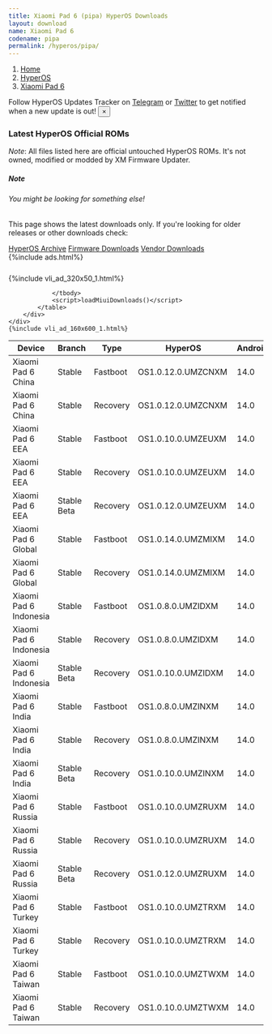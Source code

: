 ```yaml
---
title: Xiaomi Pad 6 (pipa) HyperOS Downloads
layout: download
name: Xiaomi Pad 6
codename: pipa
permalink: /hyperos/pipa/
---
```

<nav aria-label="breadcrumb">
    <ol class="breadcrumb">
        <li class="breadcrumb-item"><a href="/">Home</a></li>
        <li class="breadcrumb-item"><a href="/hyperos/">HyperOS</a></li>
        <li class="breadcrumb-item active" aria-current="page"><a href="/hyperos/pipa/">Xiaomi Pad 6</a></li>
    </ol>
</nav>
<div class="alert alert-primary alert-dismissible fade show" role="alert">
    Follow HyperOS Updates Tracker on <a href="https://t.me/MIUIUpdatesTracker" class="alert-link">Telegram</a>
     or <a href="https://twitter.com/MiFwUpdater" class="alert-link">Twitter</a> to get notified when a new update is out!
    <button type="button" class="close" data-dismiss="alert" aria-label="Close">
        <span aria-hidden="true">&times;</span>
    </button>
</div>

### Latest HyperOS Official ROMs
*Note*: All files listed here are official untouched HyperOS ROMs. It's not owned, modified or modded by XM Firmware Updater.
<div class="card">
  <div class="card-body">
    <h5 class="card-title">Note</h5>
    <h6 class="card-subtitle mb-2 text-muted">You might be looking for something else!</h6>
    <p class="card-text">This page shows the latest downloads only.
     If you're looking for older releases or other downloads check:</p>
    <a href="/archive/hyperos/pipa/" class="card-link">HyperOS Archive</a>
    <a href="/firmware/pipa/" class="card-link">Firmware Downloads</a>
    <a href="/vendor/pipa/" class="card-link">Vendor Downloads</a>
  </div>
</div>
{%include ads.html%}
<div class="row justify-content-center">
    <div class="col-10">
        <div class="table-responsive-md" style="margin-top: 25px;">
            {%include vli_ad_320x50_1.html%}
            <table id="miui" class="display dt-responsive nowrap compact table table-striped table-hover table-sm">
                <thead class="thead-dark">
                    <tr>
                        <th data-ref="device">Device</th>
                        <th data-ref="branch">Branch</th>
                        <th data-ref="type">Type</th>
                        <th data-ref="miui">HyperOS</th>
                        <th data-ref="android">Android</th>
                        <th data-ref="size">Size</th>
                        <th data-ref="size">Date</th>
                        <th data-ref="link">Link</th>
                    </tr>
                </thead>
                <tbody>
                <tr><td>Xiaomi Pad 6 China</td><td>Stable</td><td>Fastboot</td><td>OS1.0.12.0.UMZCNXM</td><td>14.0</td><td>5.8 GB</td><td>2024-10-28</td><td><a href="/hyperos/pipa/stable/OS1.0.12.0.UMZCNXM/">Download</a></td></tr>
<tr><td>Xiaomi Pad 6 China</td><td>Stable</td><td>Recovery</td><td>OS1.0.12.0.UMZCNXM</td><td>14.0</td><td>5.0 GB</td><td>2024-11-06</td><td><a href="/hyperos/pipa/stable/OS1.0.12.0.UMZCNXM/">Download</a></td></tr>
<tr><td>Xiaomi Pad 6 EEA</td><td>Stable</td><td>Fastboot</td><td>OS1.0.10.0.UMZEUXM</td><td>14.0</td><td>5.1 GB</td><td>2024-10-11</td><td><a href="/hyperos/pipa/stable/OS1.0.10.0.UMZEUXM/">Download</a></td></tr>
<tr><td>Xiaomi Pad 6 EEA</td><td>Stable</td><td>Recovery</td><td>OS1.0.10.0.UMZEUXM</td><td>14.0</td><td>4.3 GB</td><td>2024-10-18</td><td><a href="/hyperos/pipa/stable/OS1.0.10.0.UMZEUXM/">Download</a></td></tr>
<tr><td>Xiaomi Pad 6 EEA</td><td>Stable Beta</td><td>Recovery</td><td>OS1.0.12.0.UMZEUXM</td><td>14.0</td><td>4.3 GB</td><td>2024-11-27</td><td><a href="/hyperos/pipa/stable beta/OS1.0.12.0.UMZEUXM/">Download</a></td></tr>
<tr><td>Xiaomi Pad 6 Global</td><td>Stable</td><td>Fastboot</td><td>OS1.0.14.0.UMZMIXM</td><td>14.0</td><td>5.4 GB</td><td>2024-11-07</td><td><a href="/hyperos/pipa/stable/OS1.0.14.0.UMZMIXM/">Download</a></td></tr>
<tr><td>Xiaomi Pad 6 Global</td><td>Stable</td><td>Recovery</td><td>OS1.0.14.0.UMZMIXM</td><td>14.0</td><td>4.3 GB</td><td>2024-11-20</td><td><a href="/hyperos/pipa/stable/OS1.0.14.0.UMZMIXM/">Download</a></td></tr>
<tr><td>Xiaomi Pad 6 Indonesia</td><td>Stable</td><td>Fastboot</td><td>OS1.0.8.0.UMZIDXM</td><td>14.0</td><td>5.1 GB</td><td>2024-10-11</td><td><a href="/hyperos/pipa/stable/OS1.0.8.0.UMZIDXM/">Download</a></td></tr>
<tr><td>Xiaomi Pad 6 Indonesia</td><td>Stable</td><td>Recovery</td><td>OS1.0.8.0.UMZIDXM</td><td>14.0</td><td>4.3 GB</td><td>2024-10-18</td><td><a href="/hyperos/pipa/stable/OS1.0.8.0.UMZIDXM/">Download</a></td></tr>
<tr><td>Xiaomi Pad 6 Indonesia</td><td>Stable Beta</td><td>Recovery</td><td>OS1.0.10.0.UMZIDXM</td><td>14.0</td><td>4.3 GB</td><td>2024-11-28</td><td><a href="/hyperos/pipa/stable beta/OS1.0.10.0.UMZIDXM/">Download</a></td></tr>
<tr><td>Xiaomi Pad 6 India</td><td>Stable</td><td>Fastboot</td><td>OS1.0.8.0.UMZINXM</td><td>14.0</td><td>4.7 GB</td><td>2024-10-11</td><td><a href="/hyperos/pipa/stable/OS1.0.8.0.UMZINXM/">Download</a></td></tr>
<tr><td>Xiaomi Pad 6 India</td><td>Stable</td><td>Recovery</td><td>OS1.0.8.0.UMZINXM</td><td>14.0</td><td>4.1 GB</td><td>2024-10-18</td><td><a href="/hyperos/pipa/stable/OS1.0.8.0.UMZINXM/">Download</a></td></tr>
<tr><td>Xiaomi Pad 6 India</td><td>Stable Beta</td><td>Recovery</td><td>OS1.0.10.0.UMZINXM</td><td>14.0</td><td>4.2 GB</td><td>2024-11-27</td><td><a href="/hyperos/pipa/stable beta/OS1.0.10.0.UMZINXM/">Download</a></td></tr>
<tr><td>Xiaomi Pad 6 Russia</td><td>Stable</td><td>Fastboot</td><td>OS1.0.10.0.UMZRUXM</td><td>14.0</td><td>5.4 GB</td><td>2024-10-11</td><td><a href="/hyperos/pipa/stable/OS1.0.10.0.UMZRUXM/">Download</a></td></tr>
<tr><td>Xiaomi Pad 6 Russia</td><td>Stable</td><td>Recovery</td><td>OS1.0.10.0.UMZRUXM</td><td>14.0</td><td>4.2 GB</td><td>2024-10-17</td><td><a href="/hyperos/pipa/stable/OS1.0.10.0.UMZRUXM/">Download</a></td></tr>
<tr><td>Xiaomi Pad 6 Russia</td><td>Stable Beta</td><td>Recovery</td><td>OS1.0.12.0.UMZRUXM</td><td>14.0</td><td>4.2 GB</td><td>2024-11-27</td><td><a href="/hyperos/pipa/stable beta/OS1.0.12.0.UMZRUXM/">Download</a></td></tr>
<tr><td>Xiaomi Pad 6 Turkey</td><td>Stable</td><td>Fastboot</td><td>OS1.0.10.0.UMZTRXM</td><td>14.0</td><td>5.1 GB</td><td>2024-11-14</td><td><a href="/hyperos/pipa/stable/OS1.0.10.0.UMZTRXM/">Download</a></td></tr>
<tr><td>Xiaomi Pad 6 Turkey</td><td>Stable</td><td>Recovery</td><td>OS1.0.10.0.UMZTRXM</td><td>14.0</td><td>4.3 GB</td><td>2024-11-27</td><td><a href="/hyperos/pipa/stable/OS1.0.10.0.UMZTRXM/">Download</a></td></tr>
<tr><td>Xiaomi Pad 6 Taiwan</td><td>Stable</td><td>Fastboot</td><td>OS1.0.10.0.UMZTWXM</td><td>14.0</td><td>5.1 GB</td><td>2024-11-14</td><td><a href="/hyperos/pipa/stable/OS1.0.10.0.UMZTWXM/">Download</a></td></tr>
<tr><td>Xiaomi Pad 6 Taiwan</td><td>Stable</td><td>Recovery</td><td>OS1.0.10.0.UMZTWXM</td><td>14.0</td><td>4.2 GB</td><td>2024-11-27</td><td><a href="/hyperos/pipa/stable/OS1.0.10.0.UMZTWXM/">Download</a></td></tr>

                </tbody>
                <script>loadMiuiDownloads()</script>
            </table>
        </div>
    </div>
    {%include vli_ad_160x600_1.html%}
</div>
